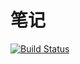 # 笔记

[![Build Status](https://travis-ci.com/Thawsoar/docs.svg?branch=master)](https://travis-ci.com/Thawsoar/docs)
